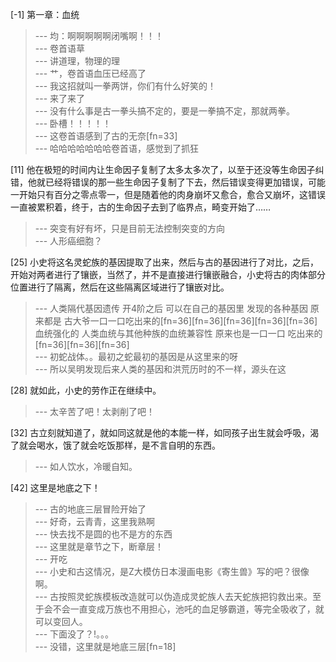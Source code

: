 
[-1] 第一章：血统
>--- 均：啊啊啊啊啊闭嘴啊！！！<br>
>--- 卷首语草<br>
>--- 讲道理，物理的理<br>
>--- 艹，卷首语血压已经高了<br>
>--- 我这招就叫一拳两饼，你们有什么好笑的！<br>
>--- 来了来了<br>
>--- 没有什么事是古一拳头搞不定的，要是一拳搞不定，那就两拳。<br>
>--- 卧槽！！！！！<br>
>--- 这卷首语感到了古的无奈[fn=33]<br>
>--- 哈哈哈哈哈哈哈卷首语，感觉到了抓狂<br>

[11] 他在极短的时间内让生命因子复制了太多太多次了，以至于还没等生命因子纠错，他就已经将错误的那一些生命因子复制了下去，然后错误变得更加错误，可能一开始只有百分之零点零一，但是随着他的肉身崩坏又愈合，愈合又崩坏，这错误一直被累积着，终于，古的生命因子去到了临界点，畸变开始了……
>--- 突变有好有坏，只是目前无法控制突变的方向<br>
>--- 人形癌细胞？<br>

[25] 小史将这名灵蛇族的基因提取了出来，然后与古的基因进行了对比，之后，开始对两者进行了镶嵌，当然了，并不是直接进行镶嵌融合，小史将古的肉体部分位置进行了隔离，然后在这些隔离区域进行了镶嵌对比。
>--- 人类隔代基因遗传   开4阶之后 可以在自己的基因里  发现的各种基因    原来都是 古大爷一口一口吃出来的[fn=36][fn=36][fn=36][fn=36][fn=36]   血统强化的   人类血统与其他种族的血统兼容性    原来也是一口一口 吃出来的[fn=36][fn=36][fn=36]<br>
>--- 初蛇战体。。最初之蛇最初的基因是从这里来的呀<br>
>--- 所以吴明发现后来人类的基因和洪荒历时的不一样，源头在这<br>

[28] 就如此，小史的劳作正在继续中。
>--- 太辛苦了吧！太剥削了吧！<br>

[32] 古立刻就知道了，就如同这就是他的本能一样，如同孩子出生就会呼吸，渴了就会喝水，饿了就会吃饭那样，是不言自明的东西。
>--- 如人饮水，冷暖自知。<br>

[42] 这里是地底之下！
>--- 古的地底三层冒险开始了<br>
>--- 好奇，云青青，这里我熟啊<br>
>--- 快去找不是圆的也不是方的东西<br>
>--- 这里就是章节之下，断章层！<br>
>--- 开吃<br>
>--- 小史和古这情况，是Z大模仿日本漫画电影《寄生兽》写的吧？很像啊。<br>
>--- 古按照灵蛇族模板改造就可以伪造成灵蛇族人去天蛇族把钧救出来。至于会不会一直变成万族也不用担心，池吒的血足够霸道，等完全吸收了，就可以变回人。<br>
>--- 下面没了？!。。。<br>
>--- 没错，这里就是地底三层[fn=18]<br>
